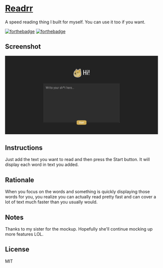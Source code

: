 # [Readrr](https://readrr.surge.sh/)
A speed reading thing I built for myself. You can use it too if you want.

[![forthebadge](https://forthebadge.com/images/badges/powered-by-electricity.svg)](https://forthebadge.com)
[![forthebadge](https://forthebadge.com/images/badges/gluten-free.svg)](https://forthebadge.com)

## Screenshot
![Readrr](./banner.png)

## Instructions
Just add the text you want to read and then press the Start button. It will display each word in text you added.

## Rationale
When you focus on the words and something is quickly displaying those words for you, you realize you can actually read pretty fast and can cover a lot of text much faster than you usually would.

## Notes
Thanks to my sister for the mockup. Hopefully she'll continue mocking up more features LOL.

## License
MIT